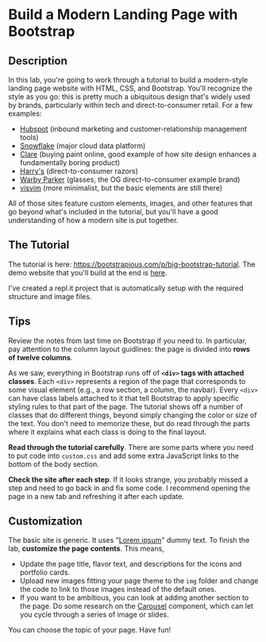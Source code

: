 # Build a Modern Landing Page with Bootstrap

## Description

In this lab, you're going to work through a tutorial to build a modern-style landing page website with HTML, CSS, and Bootstrap. You'll recognize the style as you go: this is pretty much a ubiquitous design that's widely used by brands, particularly within tech and direct-to-consumer retail. For a few examples:

- [Hubspot](https://www.hubspot.com/) (inbound marketing and customer-relationship management tools)
- [Snowflake](https://www.snowflake.com/en/) (major cloud data platform)
- [Clare](https://www.clare.com/) (buying paint online, good example of how site design enhances a fundamentally boring product)
- [Harry's](https://www.harrys.com/en/us) (direct-to-consumer razors)
- [Warby Parker](https://www.warbyparker.com/) (glasses, the OG direct-to-consumer example brand)
- [visvim](https://www.visvim.tv/) (more minimalist, but the basic elements are still there)

All of those sites feature custom elements, images, and other features that go beyond what's included in the tutorial, but you'll have a good understanding of how a modern site is put together.

## The Tutorial

The tutorial is here: https://bootstrapious.com/p/big-bootstrap-tutorial. The demo website that you'll build at the end is [here](https://demo.bootstrapious.com/bootstrap-101/).

I've created a repl.it project that is automatically setup with the required structure and image files.

## Tips

Review the notes from last time on Bootstrap if you need to. In particular, pay attention to the column layout guidlines: the page is divided into **rows of twelve columns**.

As we saw, everything in Bootstrap runs off of **`<div>` tags with attached classes**. Each `<div>` represents a region of the page that corresponds to some visual element (e.g., a row section, a column, the navbar). Every `<div>` can have class labels attached to it that tell Bootstrap to apply specific styling rules to that part of the page. The tutorial shows off a number of classes that do different things, beyond simply changing the color or size of the text. You don't need to memorize these, but do read through the parts where it explains what each class is doing to the final layout.

**Read through the tutorial carefully**. There are some parts where you need to put code into `custom.css` and add some extra JavaScript links to the bottom of the body section.

**Check the site after each step**. If it looks strange, you probably missed a step and need to go back in and fix some code. I recommend opening the page in a new tab and refreshing it after each update.

## Customization

The basic site is generic. It uses "[Lorem ipsum](https://en.wikipedia.org/wiki/Lorem_ipsum)" dummy text. To finish the lab, **customize the page contents**. This means,

- Update the page title, flavor text, and descriptions for the icons and portfolio cards.
- Upload new images fitting your page theme to the `img` folder and change the code to link to those images instead of the default ones.
- If you want to be ambitious, you can look at adding another section to the page. Do some research on the [Carousel](https://getbootstrap.com/docs/4.0/components/carousel/) component, which can let you cycle through a series of image or slides.

You can choose the topic of your page. Have fun!
